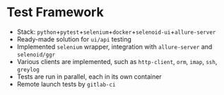 # Test Framework

- Stack: `python`+`pytest`+`selenium`+`docker`+`selenoid-ui`+`allure-server`
- Ready-made solution for `ui/api` testing
- Implemented `selenium` wrapper, integration with `allure-server` and `selenoid/ggr`
- Various clients are implemented, such as `http-client`, `orm`, `imap`, `ssh`, `greylog`
- Tests are run in parallel, each in its own container
- Remote launch tests by `gitlab-ci`